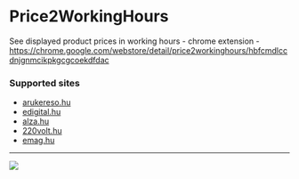 # Price2WorkingHours

See displayed product prices in working hours - chrome extension - https://chrome.google.com/webstore/detail/price2workinghours/hbfcmdlccdnjgnmcikpkgcgcoekdfdac

### Supported sites

* [arukereso.hu](https://arukereso.hu)
* [edigital.hu](https://edigital.hu)
* [alza.hu](https://alza.hu)
* [220volt.hu](https://220volt.hu)
* [emag.hu](https://emag.hu)

---

<img src="https://lh3.googleusercontent.com/FLmCMXdXtMNHGn2Qdwbu0I8MpDcJRWs_LkI4uFL1Oixuz6JBoxy7ZvxbTFa_QmJeieXazLtaabU=w640-h400-e365" />
